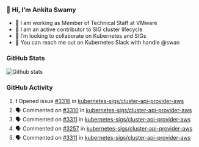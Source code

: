 ### 👋 Hi, I’m Ankita Swamy 

- 💼 I am working as Member of Technical Staff at VMware
- 👀 I am an active contributor to SIG cluster lifecycle 
- 💞️ I’m looking to collaborate on Kubernetes and SIGs
- 💬 You can reach me out on Kubernetes Slack with handle @swan

### GitHub Stats
![Github stats](https://github-readme-stats.vercel.app/api?username=Ankitasw&count_private=true&show_icons=true&theme=tokyonight)

### GitHub Activity 
<!--START_SECTION:activity-->
1. ❗️ Opened issue [#3316](https://github.com/kubernetes-sigs/cluster-api-provider-aws/issues/3316) in [kubernetes-sigs/cluster-api-provider-aws](https://github.com/kubernetes-sigs/cluster-api-provider-aws)
2. 🗣 Commented on [#3310](https://github.com/kubernetes-sigs/cluster-api-provider-aws/issues/3310) in [kubernetes-sigs/cluster-api-provider-aws](https://github.com/kubernetes-sigs/cluster-api-provider-aws)
3. 🗣 Commented on [#3311](https://github.com/kubernetes-sigs/cluster-api-provider-aws/issues/3311) in [kubernetes-sigs/cluster-api-provider-aws](https://github.com/kubernetes-sigs/cluster-api-provider-aws)
4. 🗣 Commented on [#3257](https://github.com/kubernetes-sigs/cluster-api-provider-aws/issues/3257) in [kubernetes-sigs/cluster-api-provider-aws](https://github.com/kubernetes-sigs/cluster-api-provider-aws)
5. 🗣 Commented on [#3311](https://github.com/kubernetes-sigs/cluster-api-provider-aws/issues/3311) in [kubernetes-sigs/cluster-api-provider-aws](https://github.com/kubernetes-sigs/cluster-api-provider-aws)
<!--END_SECTION:activity-->
